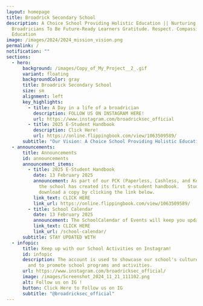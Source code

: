 ```yaml
---
layout: homepage
title: Broadrick Secondary School
description: A Choice School Providing Holistic Education || Nurturing
  Broadricians To Be Future-Ready Learners Gratitude. Respect. Compassion (GRC)
  Education
image: /images/2024/2024_mission_vision.png
permalink: /
notification: ""
sections:
  - hero:
      background: /images/Copy_of_My_Project__2_.gif
      variant: floating
      backgroundColor: gray
      title: Broadrick Secondary School
      size: sm
      alignment: left
      key_highlights:
        - title: A Day in a life of a broadrician
          description: FOLLOW US ON INSTAGRAM HERE!
          url: https://www.instagram.com/broadricksec_official
        - title: 2025 E-Student Handbook
          description: Click Here!
          url: https://online.flippingbook.com/view/1063509589/
      subtitle: "Our Vision: A Choice School Providing Holistic Education"
  - announcements:
      title: Announcements
      id: announcements
      announcement_items:
        - title: 2025 E-Student Handbook
          date: 13 February 2025
          announcement: As part of our PCK (Paperless, Cashless, and Keyless) philosophy,
            the school has created its first e-student handbook.   Students can
            download a copy by clicking the link below.
          link_text: CLICK HERE
          link_url: https://online.flippingbook.com/view/1063509589/
        - title: School Calendar
          date: 13 February 2025
          announcement: The SchoolCalendar of Events will keep you updated
          link_text: CLICK HERE
          link_url: /school-calendar/
      subtitle: STAY UPDATED WITH
  - infopic:
      title: Keep up with our School Activities on Instagram!
      id: infopic
      description: The account is used to showcase our school's culture and values,
        and to promote school programs and activities.
      url: https://www.instagram.com/broadricksec_official/
      image: /images/Screenshot_2024_11_21_111102.png
      alt: Follow us on IG !
      button: Click Here to Follow us on IG
      subtitle: "@broadricksec_official"
---
```

